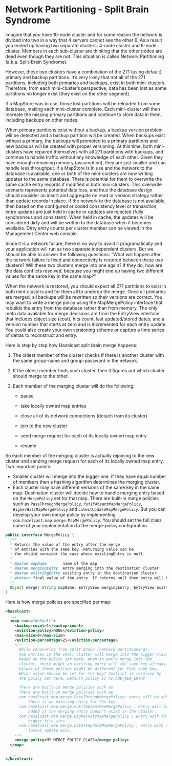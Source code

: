
# Network Partitioning - Split Brain Syndrome

Imagine that you have 10-node cluster and for some reason the network is divided into two in a way that 4 servers cannot see the other 6. As a result you ended up having two separate clusters; 4-node cluster and 6-node cluster. Members in each sub-cluster are thinking that the other nodes are dead even though they are not. This situation is called Network Partitioning (a.k.a. Split-Brain Syndrome).

However, these two clusters have a combination of the 271 (using default) primary and backup partitions. It’s very likely that not all of the 271 partitions, including both primaries and backups, exist in both mini-clusters.
Therefore, from each mini-cluster’s perspective, data has been lost as some partitions no longer exist (they exist on the other segment).

If a MapStore was in use, those lost partitions will be reloaded from some database, making each mini-cluster complete.
Each mini-cluster will then recreate the missing primary partitions and continue to store data in them, including backups on other nodes.

When primary partitions exist without a backup, a backup version problem will be detected and a backup partition will be created.
When backups exist without a primary, the backups will promoted to a primary partitions and new backups will be created with proper versioning.
At this time, both mini-clusters have repaired themselves with all 271 partitions with backups, and continue to handle traffic without any knowledge of each other.
Given they have enough remaining memory (assumption), they are just smaller and can handle less throughput.
If a MapStore is in use and the network to the database is available, one or both of the mini-clusters are now writing updates to the same database.
There is potential for them to overwrite the same cache entry records if modified in both mini-clusters.
This overwrite scenario represents potential data loss, and thus the database design should consider an insert and aggregate on read or version strategy rather than update records in place.
If the network to the database is not available, then based on the configured or coded consistency level or transaction, entry updates are just held in cache or updates are rejected (fully synchronous and consistent).
When held in cache, the updates will be considered dirty and will be written to the database when it becomes available. Dirty entry counts per cluster member can be viewed in the Management Center web console.

Since it is a network failure, there is no way to avoid it programatically and your application will run as two separate independent clusters.
But we should be able to answer the following questions: "What will happen after the network failure is fixed and connectivity is restored between these two clusters?
Will these two clusters merge into one again? If they do, how are the data conflicts resolved, because you might end up having two different values for the same key in the same map?"

When the network is restored, you should expect all 271 partitions to exist in both mini-clusters and for them all to undergo the merge. Once all primaries are merged,
all backups will be rewritten so their versions are correct. You may want to write a merge policy using the MapMergePolicy interface that rebuilds the entry from the database rather than from memory.
The only meta data available for merge decisions are from the EntryView interface that includes object size (cost), hits count, last updated/stored dates, and a version number that starts at zero and is incremented for each entry update.
You could also create your own versioning scheme or capture a time series of deltas to reconstruct and entry.

Here is step by step how Hazelcast split brain merge happens:

1.  The oldest member of the cluster checks if there is another cluster with the same group-name and group-password in the network.

2.  If the oldest member finds such cluster, then it figures out which cluster should merge to the other.

3.  Each member of the merging cluster will do the following:

	-   pause

	-   take locally owned map entries

	-   close all of its network connections (detach from its cluster)

	-   join to the new cluster

	-   send merge request for each of its locally owned map entry

	-   resume

So each member of the merging cluster is actually rejoining to the new cluster and sending merge request for each of its locally owned map entry. Two important points:

-	Smaller cluster will merge into the bigger one. If they have equal number of members then a hashing algorithm determines the merging cluster.
-	Each cluster may have different versions of the same key in the same map. Destination cluster will decide how to handle merging entry based on the `MergePolicy` set for that map. There are built-in merge policies such as `PassThroughMergePolicy`, `PutIfAbsentMapMergePolicy`, `HigherHitsMapMergePolicy` and `LatestUpdateMapMergePolicy`. But you can develop your own merge policy by implementing `com.hazelcast.map.merge.MapMergePolicy`. You should set the full class name of your implementation to the merge-policy configuration.


```java
public interface MergePolicy {
  /**
  * Returns the value of the entry after the merge
  * of entries with the same key. Returning value can be
  * You should consider the case where existingEntry is null.
  *
  * @param mapName       name of the map
  * @param mergingEntry  entry merging into the destination cluster
  * @param existingEntry existing entry in the destination cluster
  * @return final value of the entry. If returns null then entry will be removed.
  */
  Object merge( String mapName, EntryView mergingEntry, EntryView existingEntry );
}
```

Here is how merge policies are specified per map:

```xml
<hazelcast>
  ...
  <map name="default">
    <backup-count>1</backup-count>
    <eviction-policy>NONE</eviction-policy>
    <max-size>0</max-size>
    <eviction-percentage>25</eviction-percentage>
    <!--
      While recovering from split-brain (network partitioning),
      map entries in the small cluster will merge into the bigger cluster
      based on the policy set here. When an entry merge into the
      cluster, there might an existing entry with the same key already.
      Values of these entries might be different for that same key.
      Which value should be set for the key? Conflict is resolved by
      the policy set here. Default policy is hz.ADD_NEW_ENTRY

      There are built-in merge policies such as
      There are built-in merge policies such as
      com.hazelcast.map.merge.PassThroughMergePolicy; entry will be added if
          there is no existing entry for the key.
      com.hazelcast.map.merge.PutIfAbsentMapMergePolicy ; entry will be
          added if the merging entry doesn't exist in the cluster.
      com.hazelcast.map.merge.HigherHitsMapMergePolicy ; entry with the
          higher hits wins.
      com.hazelcast.map.merge.LatestUpdateMapMergePolicy ; entry with the
          latest update wins.
    -->
    <merge-policy>MY_MERGE_POLICY_CLASS</merge-policy>
  </map>

  ...
</hazelcast>
```